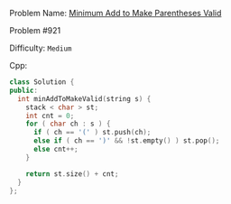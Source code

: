 Problem Name: [Minimum Add to Make Parentheses Valid](https://leetcode.com/problems/minimum-add-to-make-parentheses-valid/description/)

Problem #921

Difficulty: `Medium`

Cpp:

```cpp
class Solution {
public:
  int minAddToMakeValid(string s) {
    stack < char > st;
    int cnt = 0;
    for ( char ch : s ) {
      if ( ch == '(' ) st.push(ch);
      else if ( ch == ')' && !st.empty() ) st.pop();
      else cnt++;
    }

    return st.size() + cnt;
  }
};
```
